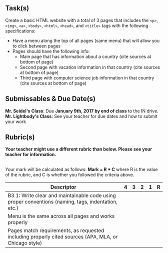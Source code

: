 Task(s)
-------
Create a basic HTML website with a total of 3 pages that includes the ```<p>```, ```<img>```, ```<a>```, ```<body>```, ```<html>```, ```<head>```, and ```<title>``` tags with the following specifications:
* Have a menu along the top of all pages (same menu) that will allow you to click between pages
* Pages should have the following info:
  * Main page that has information about a country (cite sources at bottom of page)
  * Second page with vacation information in that country (cite sources at bottom of page)
  * Third page with computer science job information in that country (cite sources at bottom of page)

Submissables & Due Date(s)
----------
**Mr. Seidel's Class**: Due **January 9th, 2017 by end of class** to the IN drive.  
**Mr. Lightbody's Class**: See your teacher for due dates and how to submit your work


Rubric(s)
---------
**Your teacher might use a different rubric than below.  Please see your teacher for information.**
<br/><br/>

Your mark will be calculated as follows: __Mark = R * C__ where R is the value of the rubric, and C is whether you followed the criteria above.

| Descriptor | 4 | 3 | 2 | 1 | R |
| ----- | --- | --- | --- | --- | --- |
| B3.1: Write clear and maintainable code using proper conventions (naming, tags, indentation, etc.)   | | | | | |
| Menu is the same across all pages and works properly  | | | | | |
| Pages match requirements, as requested including properly cited sources (APA, MLA, or Chicago style)  | | | | | |
